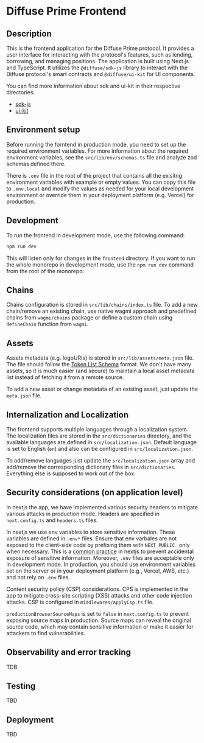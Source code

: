 # Diffuse Prime Frontend

## Description

This is the frontend application for the Diffuse Prime protocol. It provides a user interface for interacting with the protocol's features, such as lending, borrowing, and managing positions. The application is built using Next.js and TypeScript. It utilizes the `@diffuse/sdk-js` library to interact with the Diffuse protocol's smart contracts and `@diffuse/ui-kit` for UI components.

You can find more information about sdk and ui-kit in their respective directories:

- [sdk-js](../sdk-js/README.md)
- [ui-kit](../ui-kit/README.md)

## Environment setup

Before running the forntend in production mode, you need to set up the required environment variables. For more information about the required environment variables, see the `src/lib/env/schemas.ts` file and analyze zod schemas defined there.

There is `.env` file in the root of the project that contains all the exisitng environment variables with example or empty values. You can copy this file to `.env.local` and modify the values as needed for your local development environment or override them in your deployment platform (e.g. Vercel) for production.

## Development

To run the frontend in development mode, use the following command:

```bash
npm run dev
```

This will listen only for changes in the `frontend` directory. If you want to run the whole monorepo in development mode, use the `npm run dev` command from the root of the monorepo:

## Chains

Chains configuration is stored in `src/lib/chains/index.ts` file. To add a new chain/remove an existing chain, use native wagmi approach and predefined chains from `wagmi/chains` package or define a custom chain using `defineChain` function from `wagmi`.

## Assets

Assets metadata (e.g. logoURIs) is stored in `src/lib/assets/meta.json` file. The file should follow the [Token List Schema](https://tokenlists.org) format.
We don't have many assets, so it is much easier (and secure) to maintain a local asset metadata list instead of fetching it from a remote source.

To add a new asset or change metadata of an existing asset, just update the `meta.json` file.

## Internalization and Localization

The frontend supports multiple languages through a localization system. The localization files are stored in the `src/dictionaries` directory, and the available languages are defined in `src/localization.json`. Default language is set to English (`en`) and also can be configured in `src/localization.json`.

To add/remove languages just update the `src/localization.json` array and add/remove the corresponding dictionary files in `src/dictionaries`. Everything else is supposed to work out of the box.

## Security considerations (on application level)

In nextjs the app, we have implemented various security headers to mitigate various attacks in production mode. Headers are specified in `next.config.ts` and `headers.ts` files.

In nextjs we use env variables to store sensitive information. These variables are defined in `.env*` files. Ensure that env varbales are not exposed to the client-side code by prefixing them with `NEXT_PUBLIC_` only when necessary. This is a [common practice](https://nextjs.org/docs/app/guides/environment-variables#bundling-environment-variables-for-the-browser) in nextjs to prevent accidental exposure of sensitive information.
Moreover, `.env` files are acceptable only in development mode. In production, you should use environment variables set on the server or in your deployment platform (e.g., Vercel, AWS, etc.) and not rely on `.env` files.

Content security policy (CSP) considerations.
CPS is implemented in the app to mitigate cross-site scripting (XSS) attacks and other code injection attacks. CSP is configured in `middlewares/applyCsp.ts` file.

`productionBrowserSourceMaps` is set to `false` in `next.config.ts` to prevent exposing source maps in production. Source maps can reveal the original source code, which may contain sensitive information or make it easier for attackers to find vulnerabilities.

## Observability and error tracking

TDB

## Testing

TBD

## Deployment

TBD
